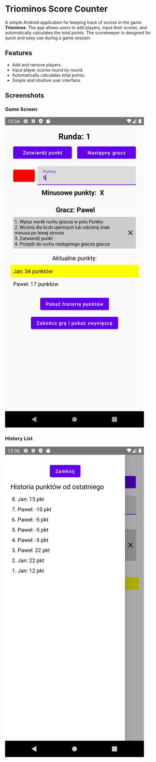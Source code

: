 # Triominos Score Counter

A simple Android application for keeping track of scores in the game **Triominos**. The app allows users to add players, input their scores, and automatically calculates the total points. The scorekeeper is designed for quick and easy use during a game session.

## Features
- Add and remove players.
- Input player scores round by round.
- Automatically calculates total points.
- Simple and intuitive user interface.

## Screenshots

### Game Screen
![Game Screen](./screenshots/game_screen.png)

### History List
![History List](./screenshots/history_list.png)
